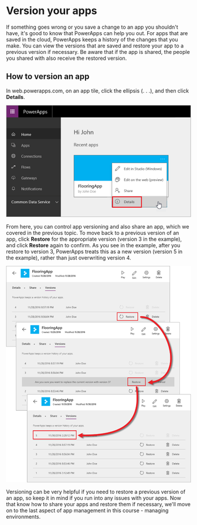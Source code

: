 <properties
   pageTitle="Version your apps | Microsoft PowerApps"
   description="Control which version of an app is used and shared"
   services=""
   suite="powerapps"
   documentationCenter="na"
   authors="mgblythe"
   manager="anneta"
   editor=""
   tags=""
   featuredVideoId=""
   courseDuration="1m"/>

<tags
   ms.service="powerapps"
   ms.devlang="na"
   ms.topic="get-started-article"
   ms.tgt_pltfrm="na"
   ms.workload="na"
   ms.date="12/09/2016"
   ms.author="mblythe"/>

# Version your apps
If something goes wrong or you save a change to an app you shouldn't have, it's good to know that PowerApps can help you out. For apps that are saved in the cloud, PowerApps keeps a history of the changes that you make. You can view the versions that are saved and restore your app to a previous version if necessary. Be aware that if the app is shared, the people you shared with also receive the restored version.


## How to version an app
In web.powerapps.com, on an app tile, click the ellipsis (. . .), and then click **Details**.
 
![Click details to access app version](./media/learning-manage-version-apps/details.png)

From here, you can control app versioning and also share an app, which we covered in the previous topic. To move back to a previous version of an app, click **Restore** for the appropriate version (version 3 in the example), and click **Restore** again to confirm. As you see in the example, after you restore to version 3, PowerApps treats this as a new version (version 5 in the example), rather than just overwriting version 4.

![Revert to a previous app version](./media/learning-manage-version-apps/version.png)

Versioning can be very helpful if you need to restore a previous version of an app, so keep it in mind if you run into any issues with your apps. Now that know how to share your apps and restore them if necessary, we'll move on to the last aspect of app management in this course - managing environments.
